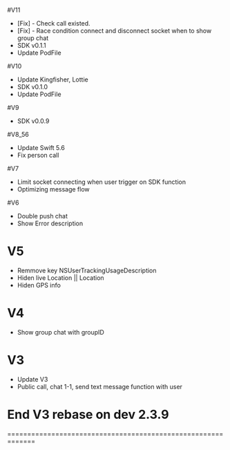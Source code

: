 #V11

- [Fix] - Check call existed.
- [Fix] - Race condition connect and disconnect socket when to show group chat
- SDK v0.1.1
- Update PodFile


#V10

- Update Kingfisher, Lottie
- SDK v0.1.0
- Update PodFile


#V9

- SDK v0.0.9


#V8_56

- Update Swift 5.6
- Fix person call


#V7

- Limit socket connecting when user trigger on SDK function 
- Optimizing message flow


#V6

- Double push chat
- Show Error description


# V5

- Remmove key NSUserTrackingUsageDescription 
- Hiden live Location || Location
- Hiden GPS info 


# V4

- Show group chat with groupID


# V3

- Update V3
- Public call, chat 1-1, send text message function with user
# End V3 rebase on dev 2.3.9

=============================================================
